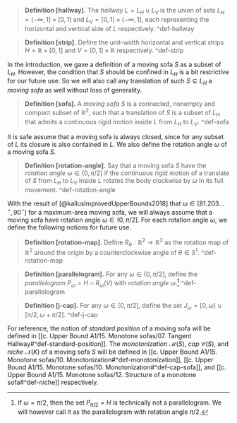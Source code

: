 > __Definition [hallway].__ The _hallway_ $L = L_H \cup L_V$ is the union of sets $L_H = (-\infty, 1] \times [0, 1]$ and $L_V = [0, 1] \times (-\infty, 1]$, each representing the horizontal and vertical side of $L$ respectively. ^def-hallway

> __Definition [strip].__ Define the unit-width horizontal and vertical strips $H = \mathbb{R} \times [0, 1]$ and $V = [0, 1] \times \mathbb{R}$ respectively. ^def-strip

In the introduction, we gave a definition of a moving sofa $S$ as a subset of $L_H$. However, the condition that $S$ should be confined in $L_H$ is a bit restrictive for our future use. So we will also call any translation of such $S \subseteq L_H$ a _moving sofa_ as well without loss of generality.

> __Definition [sofa].__ A _moving sofa_ $S$ is a connected, nonempty and compact subset of $\mathbb{R}^2$, such that a translation of $S$ is a subset of $L_H$ that admits a continuous rigid motion inside $L$ from $L_H$ to $L_V$. ^def-sofa

It is safe assume that a moving sofa is always closed, since for any subset of $L$ its closure is also contained in $L$. We also define the rotation angle $\omega$ of a moving sofa $S$.

> __Definition [rotation-angle].__ Say that a moving sofa $S$ have the _rotation angle_ $\omega \in (0, \pi/2]$ if the continuous rigid motion of a translate of $S$ from $L_H$ to $L_V$ inside $L$ rotates the body clockwise by $\omega$ in its full movement. ^def-rotation-angle

With the result of [@kallusImprovedUpperBounds2018] that $\omega \in [81.203\dots^\circ, 90^\circ]$ for a maximum-area moving sofa, we will always assume that a moving sofa have rotation angle $\omega \in (0, \pi/2]$. For each rotation angle $\omega$, we define the following notions for future use.

> __Definition [rotation-map].__ Define $R_\theta : \mathbb{R}^2 \to \mathbb{R}^2$ as the rotation map of $\mathbb{R}^2$ around the origin by a counterclockwise angle of $\theta \in S^1$. ^def-rotation-map

> __Definition [parallelogram].__ For any $\omega \in (0, \pi/2]$, define the _parallelogram_ $P_\omega = H \cap R_\omega(V)$ with _rotation angle_ $\omega$.[^parallelogram] ^def-parallelogram

> __Definition [j-cap].__ For any $\omega \in (0, \pi/2]$, define the set $J_\omega = [0, \omega] \cup [\pi/2, \omega + \pi/2]$. ^def-j-cap

For reference, the notion of _standard position_ of a moving sofa will be defined in [[c. Upper Bound A1/15. Monotone sofas/07. Tangent Hallway#^def-standard-position]]. The _monotonization_ $\mathcal{M}(S)$, _cap_ $\mathcal{C}(S)$, and _niche_ $\mathcal{N}(K)$ of a moving sofa $S$ will be defined in [[c. Upper Bound A1/15. Monotone sofas/10. Monotonization#^def-monotonization]], [[c. Upper Bound A1/15. Monotone sofas/10. Monotonization#^def-cap-sofa]], and [[c. Upper Bound A1/15. Monotone sofas/12. Structure of a monotone sofa#^def-niche]] respectively.

[^parallelogram]: If $\omega = \pi/2$, then the set $P_{\pi/2} = H$ is technically not a parallelogram. We will however call it as the parallelogram with rotation angle $\pi/2$.